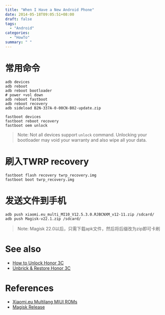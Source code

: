 ```yaml
---
title: "When I Have a New Android Phone"
date: 2014-05-18T09:05:51+08:00
draft: false
tags:
  - "Android"
categories:
  - "HowTo"
summary: " "
---
```


# 常用命令
```
adb devices
adb reboot
adb reboot bootloader
# power +vol down
adb reboot fastboot
adb reboot recovery
adb sideload B2N-337A-0-00CN-B02-update.zip

fastboot devices
fastboot reboot recovery
fastboot oem unlock
```

> Note: Not all devices support `unlock` command. Unlocking your bootloader may void your warranty and also wipe all your data.

# 刷入TWRP recovery
```
fastboot flash recovery twrp_recovery.img
fastboot boot twrp_recovery.img
```

# 发送文件到手机
```
adb push xiaomi.eu_multi_MI10_V12.5.3.0.RJBCNXM_v12-11.zip /sdcard/
adb push Magisk-v22.1.zip /sdcard/
```

> Note: Magisk 22.0以后，只需下载apk文件，然后将后缀改为zip即可卡刷

# See also

- [How to Unlock Honor 3C](https://www.carbontesla.com/2014/08/guide-unlock-honor-3c-h30-u10-bootloader-using-sp-flash-tool/)
- [Unbrick & Restore Honor 3C](https://www.carbontesla.com/2014/08/tutorial-unbrick-restore-honor-3c-h30-u10-b108-stock-jb-firmware-v100r001c900b108/)

# References

- [Xiaomi.eu Multilang MIUI ROMs](https://sourceforge.net/projects/xiaomi-eu-multilang-miui-roms/files/xiaomi.eu/MIUI-STABLE-RELEASES/)
- [Magisk Release](https://github.com/topjohnwu/Magisk/releases)
